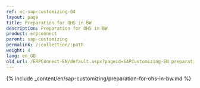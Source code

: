 ```yaml
---
ref: ec-sap-customizing-04
layout: page
title: Preparation for OHS in BW
description: Preparation for OHS in BW
product: erpconnect
parent: sap-customizing
permalink: /:collection/:path
weight: 4
lang: en_GB
old_url: /ERPConnect-EN/default.aspx?pageid=SAPCustomizing-EN:preparation-for-ohs-in-bw
---
```


{% include _content/en/sap-customizing/preparation-for-ohs-in-bw.md  %}